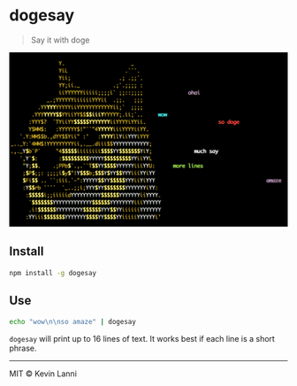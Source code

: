 # dogesay

> Say it with doge

![](doge.png)

## Install

```sh
npm install -g dogesay
```

## Use

```sh
echo "wow\n\nso amaze" | dogesay
```

`dogesay` will print up to 16 lines of text. It works best if each line is a short phrase.

---

MIT © Kevin Lanni
